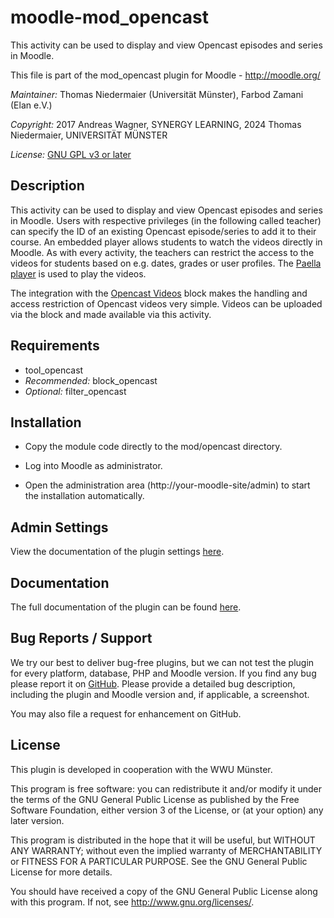 # moodle-mod_opencast

This activity can be used to display and view Opencast episodes and series in Moodle.

This file is part of the mod_opencast plugin for Moodle - <http://moodle.org/>

*Maintainer:*    Thomas Niedermaier (Universität Münster), Farbod Zamani (Elan e.V.)

*Copyright:* 2017 Andreas Wagner, SYNERGY LEARNING, 2024 Thomas Niedermaier, UNIVERSITÄT MÜNSTER

*License:*   [GNU GPL v3 or later](http://www.gnu.org/copyleft/gpl.html)


Description
-----------

This activity can be used to display and view Opencast episodes and series in Moodle.
Users with respective privileges (in the following called teacher) can specify the ID of an existing Opencast 
episode/series to add it to their course. An embedded player allows students to watch the videos directly in Moodle. As with every activity, the teachers can restrict the access to the videos for students based on e.g. dates, grades or user profiles.
The <a href="https://github.com/polimediaupv/paella-core">Paella player</a> is used to play the videos.

The integration with the <a href="https://moodle.org/plugins/block_opencast">Opencast Videos</a> block makes the handling and access restriction of Opencast videos very simple. 
Videos can be uploaded via the block and made available via this activity.


Requirements
------------

* tool_opencast
* *Recommended:* block_opencast
* *Optional:* filter_opencast

Installation
------------

* Copy the module code directly to the mod/opencast directory.

* Log into Moodle as administrator.

* Open the administration area (http://your-moodle-site/admin) to start the installation
  automatically.


Admin Settings
--------------

View the documentation of the plugin settings [here](https://moodle.docs.opencast.org/#mod/settings/).


Documentation
-------------

The full documentation of the plugin can be found [here](https://moodle.docs.opencast.org/#mod/about/).

Bug Reports / Support
---------------------

We try our best to deliver bug-free plugins, but we can not test the plugin for every platform,
database, PHP and Moodle version. If you find any bug please report it on
[GitHub](https://github.com/Opencast-Moodle/moodle-mod_opencast/issues). Please
provide a detailed bug description, including the plugin and Moodle version and, if applicable, a
screenshot.

You may also file a request for enhancement on GitHub.


License
-------

This plugin is developed in cooperation with the WWU Münster.

This program is free software: you can redistribute it and/or modify it under
the terms of the GNU General Public License as published by the Free Software
Foundation, either version 3 of the License, or (at your option) any later
version.

This program is distributed in the hope that it will be useful, but WITHOUT ANY
WARRANTY; without even the implied warranty of MERCHANTABILITY or FITNESS FOR A
PARTICULAR PURPOSE.  See the GNU General Public License for more details.

You should have received a copy of the GNU General Public License along with
this program.  If not, see <http://www.gnu.org/licenses/>.
